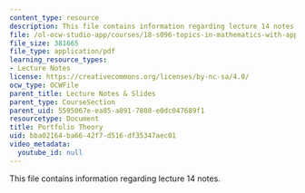 ```yaml
---
content_type: resource
description: This file contains information regarding lecture 14 notes.
file: /ol-ocw-studio-app/courses/18-s096-topics-in-mathematics-with-applications-in-finance-fall-2013/bba02164ba6642f7d516df35347aec01_MIT18_S096F13_lecnote14.pdf
file_size: 381665
file_type: application/pdf
learning_resource_types:
- Lecture Notes
license: https://creativecommons.org/licenses/by-nc-sa/4.0/
ocw_type: OCWFile
parent_title: Lecture Notes & Slides
parent_type: CourseSection
parent_uid: 5595067e-ea85-a891-7808-e0dc047689f1
resourcetype: Document
title: Portfolio Theory
uid: bba02164-ba66-42f7-d516-df35347aec01
video_metadata:
  youtube_id: null
---
```

This file contains information regarding lecture 14 notes.